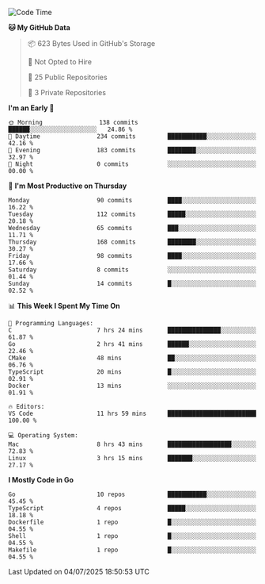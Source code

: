 <!--START_SECTION:waka-->
![Code Time](http://img.shields.io/badge/Code%20Time-1%2C309%20hrs%2052%20mins-blue)

**🐱 My GitHub Data** 

> 📦 623 Bytes Used in GitHub's Storage 
 > 
> 🚫 Not Opted to Hire
 > 
> 📜 25 Public Repositories 
 > 
> 🔑 3 Private Repositories 
 > 
**I'm an Early 🐤** 

```text
🌞 Morning                138 commits         ██████░░░░░░░░░░░░░░░░░░░   24.86 % 
🌆 Daytime                234 commits         ███████████░░░░░░░░░░░░░░   42.16 % 
🌃 Evening                183 commits         ████████░░░░░░░░░░░░░░░░░   32.97 % 
🌙 Night                  0 commits           ░░░░░░░░░░░░░░░░░░░░░░░░░   00.00 % 
```
📅 **I'm Most Productive on Thursday** 

```text
Monday                   90 commits          ████░░░░░░░░░░░░░░░░░░░░░   16.22 % 
Tuesday                  112 commits         █████░░░░░░░░░░░░░░░░░░░░   20.18 % 
Wednesday                65 commits          ███░░░░░░░░░░░░░░░░░░░░░░   11.71 % 
Thursday                 168 commits         ████████░░░░░░░░░░░░░░░░░   30.27 % 
Friday                   98 commits          ████░░░░░░░░░░░░░░░░░░░░░   17.66 % 
Saturday                 8 commits           ░░░░░░░░░░░░░░░░░░░░░░░░░   01.44 % 
Sunday                   14 commits          █░░░░░░░░░░░░░░░░░░░░░░░░   02.52 % 
```


📊 **This Week I Spent My Time On** 

```text
💬 Programming Languages: 
C                        7 hrs 24 mins       ███████████████░░░░░░░░░░   61.87 % 
Go                       2 hrs 41 mins       ██████░░░░░░░░░░░░░░░░░░░   22.46 % 
CMake                    48 mins             ██░░░░░░░░░░░░░░░░░░░░░░░   06.76 % 
TypeScript               20 mins             █░░░░░░░░░░░░░░░░░░░░░░░░   02.91 % 
Docker                   13 mins             ░░░░░░░░░░░░░░░░░░░░░░░░░   01.91 % 

🔥 Editors: 
VS Code                  11 hrs 59 mins      █████████████████████████   100.00 % 

💻 Operating System: 
Mac                      8 hrs 43 mins       ██████████████████░░░░░░░   72.83 % 
Linux                    3 hrs 15 mins       ███████░░░░░░░░░░░░░░░░░░   27.17 % 
```

**I Mostly Code in Go** 

```text
Go                       10 repos            ███████████░░░░░░░░░░░░░░   45.45 % 
TypeScript               4 repos             █████░░░░░░░░░░░░░░░░░░░░   18.18 % 
Dockerfile               1 repo              █░░░░░░░░░░░░░░░░░░░░░░░░   04.55 % 
Shell                    1 repo              █░░░░░░░░░░░░░░░░░░░░░░░░   04.55 % 
Makefile                 1 repo              █░░░░░░░░░░░░░░░░░░░░░░░░   04.55 % 
```




 Last Updated on 04/07/2025 18:50:53 UTC
<!--END_SECTION:waka-->
